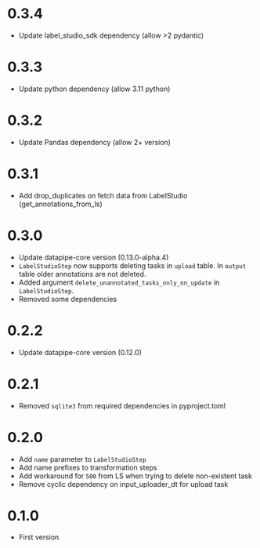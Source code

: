 # 0.3.4
* Update label_studio_sdk dependency (allow >2 pydantic)

# 0.3.3
* Update python dependency (allow 3.11 python)

# 0.3.2

* Update Pandas dependency (allow 2+ version)

# 0.3.1

* Add drop_duplicates on fetch data from LabelStudio (get_annotations_from_ls)

# 0.3.0

* Update datapipe-core version (0.13.0-alpha.4)
* `LabelStudioStep` now supports deleting tasks in `upload` table. In `output`
  table older annotations are not deleted.
* Added argument `delete_unannotated_tasks_only_on_update` in `LabelStudioStep`.
* Removed some dependencies

# 0.2.2

* Update datapipe-core version (0.12.0)

# 0.2.1
* Removed `sqlite3` from required dependencies in pyproject.toml

# 0.2.0

* Add `name` parameter to `LabelStudioStep`
* Add name prefixes to transformation steps
* Add workaround for `500` from LS when trying to delete non-existent task
* Remove cyclic dependency on input_uploader_dt for upload task

# 0.1.0

* First version
